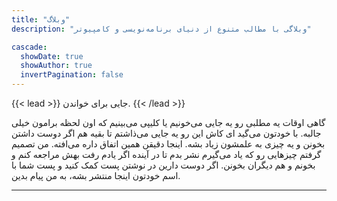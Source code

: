 ```yaml
---
title: "وبلاگ"
description: "وبلاگی با مطالب متنوع از دنیای برنامه‌نویسی و کامپیوتر"

cascade:
  showDate: true
  showAuthor: true
  invertPagination: false
---
```


{{< lead >}}
جایی برای خواندن.
{{< /lead >}}


گاهی اوقات یه مطلبی رو یه جایی می‌خونیم یا کلیپی می‌بینیم که اون لحظه برامون خیلی جالبه. با خودتون می‌گید ای کاش این رو یه جایی می‌ذاشتم تا بقیه هم اگر دوست داشتن بخونن و یه چیزی به علمشون زیاد بشه.
اینجا دقیقن همین اتفاق داره می‌افته. من تصمیم گرفتم چیزهایی رو که یاد می‌گیرم نشر بدم تا در آینده اگر یادم رفت بهش مراجعه کنم و بخونم و هم دیگران بخونن.
اگر دوست دارین در نوشتن پست کمک کنید و پست شما با اسم خودتون اینجا منتشر بشه، به من پیام بدین.

---